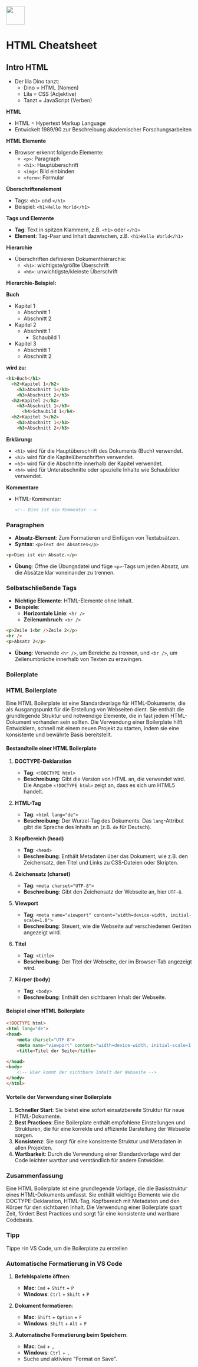 <img src="Techstarter.svg" style="height: 50px; width: auto">

# HTML Cheatsheet

## Intro HTML
- Der lila Dino tanzt:
  - Dino = HTML (Nomen)
  - Lila = CSS (Adjektive)
  - Tanzt = JavaScript (Verben)

**HTML**
- HTML = Hypertext Markup Language
- Entwickelt 1989/90 zur Beschreibung akademischer Forschungsarbeiten

**HTML Elemente**
- Browser erkennt folgende Elemente:
  - `<p>`: Paragraph
  - `<h1>`: Hauptüberschrift
  - `<img>`: Bild einbinden
  - `<form>`: Formular

**Überschriftenelement**
- Tags: `<h1>` und `</h1>`
- Beispiel: `<h1>Hello World</h1>`

**Tags und Elemente**
- **Tag**: Text in spitzen Klammern, z.B. `<h1>` oder `</h1>`
- **Element**: Tag-Paar und Inhalt dazwischen, z.B. `<h1>Hello World</h1>`

**Hierarchie**
- Überschriften definieren Dokumenthierarchie:
  - `<h1>`: wichtigste/größte Überschrift
  - `<h6>`: unwichtigste/kleinste Überschrift

**Hierarchie-Beispiel:**

**Buch**
  - Kapitel 1
    - Abschnitt 1
    - Abschnitt 2
  - Kapitel 2
    - Abschnitt 1
      - Schaubild 1
  - Kapitel 3
    - Abschnitt 1
    - Abschnitt 2

**wird zu:**

```html
<h1>Buch</h1>
  <h2>Kapitel 1</h2>
    <h3>Abschnitt 1</h3>
    <h3>Abschnitt 2</h3>
  <h2>Kapitel 2</h2>
    <h3>Abschnitt 1</h3>
      <h4>Schaubild 1</h4>
  <h2>Kapitel 3</h2>
    <h3>Abschnitt 1</h3>
    <h3>Abschnitt 2</h3>
```

**Erklärung:**

- `<h1>` wird für die Hauptüberschrift des Dokuments (Buch) verwendet.
- `<h2>` wird für die Kapitelüberschriften verwendet.
- `<h3>` wird für die Abschnitte innerhalb der Kapitel verwendet.
- `<h4>` wird für Unterabschnitte oder spezielle Inhalte wie Schaubilder verwendet.

**Kommentare**
- HTML-Kommentar:
  ```html
  <!-- Dies ist ein Kommentar -->
  ```


### Paragraphen

- **Absatz-Element**: Zum Formatieren und Einfügen von Textabsätzen.
- **Syntax**: `<p>Text des Absatzes</p>`

```html
<p>Dies ist ein Absatz.</p>
```

- **Übung**: Öffne die Übungsdatei und füge `<p>`-Tags um jeden Absatz, um die Absätze klar voneinander zu trennen.

### Selbstschließende Tags

- **Nichtige Elemente**: HTML-Elemente ohne Inhalt.
- **Beispiele**:
  - **Horizontale Linie**: `<hr />`
  - **Zeilenumbruch**: `<br />`

```html
<p>Zeile 1<br />Zeile 2</p>
<hr />
<p>Absatz 2</p>
```

- **Übung**: Verwende `<hr />`, um Bereiche zu trennen, und `<br />`, um Zeilenumbrüche innerhalb von Texten zu erzwingen.

### Boilerplate

### HTML Boilerplate

Eine HTML Boilerplate ist eine Standardvorlage für HTML-Dokumente, die als Ausgangspunkt für die Erstellung von Webseiten dient. Sie enthält die grundlegende Struktur und notwendige Elemente, die in fast jedem HTML-Dokument vorhanden sein sollten. Die Verwendung einer Boilerplate hilft Entwicklern, schnell mit einem neuen Projekt zu starten, indem sie eine konsistente und bewährte Basis bereitstellt.

#### Bestandteile einer HTML Boilerplate

1. **DOCTYPE-Deklaration**
   - **Tag**: `<!DOCTYPE html>`
   - **Beschreibung**: Gibt die Version von HTML an, die verwendet wird. Die Angabe `<!DOCTYPE html>` zeigt an, dass es sich um HTML5 handelt.

2. **HTML-Tag**
   - **Tag**: `<html lang="de">`
   - **Beschreibung**: Der Wurzel-Tag des Dokuments. Das `lang`-Attribut gibt die Sprache des Inhalts an (z.B. `de` für Deutsch).

3. **Kopfbereich (head)**
   - **Tag**: `<head>`
   - **Beschreibung**: Enthält Metadaten über das Dokument, wie z.B. den Zeichensatz, den Titel und Links zu CSS-Dateien oder Skripten.

4. **Zeichensatz (charset)**
   - **Tag**: `<meta charset="UTF-8">`
   - **Beschreibung**: Gibt den Zeichensatz der Webseite an, hier `UTF-8`.

5. **Viewport**
   - **Tag**: `<meta name="viewport" content="width=device-width, initial-scale=1.0">`
   - **Beschreibung**: Steuert, wie die Webseite auf verschiedenen Geräten angezeigt wird.

6. **Titel**
   - **Tag**: `<title>`
   - **Beschreibung**: Der Titel der Webseite, der im Browser-Tab angezeigt wird.

7. **Körper (body)**
   - **Tag**: `<body>`
   - **Beschreibung**: Enthält den sichtbaren Inhalt der Webseite.

#### Beispiel einer HTML Boilerplate

```html
<!DOCTYPE html>
<html lang="de">
<head>
    <meta charset="UTF-8">
    <meta name="viewport" content="width=device-width, initial-scale=1.0">
    <title>Titel der Seite</title>

</head>
<body>
    <!-- Hier kommt der sichtbare Inhalt der Webseite -->
</body>
</html>
```

#### Vorteile der Verwendung einer Boilerplate

1. **Schneller Start**: Sie bietet eine sofort einsatzbereite Struktur für neue HTML-Dokumente.
2. **Best Practices**: Eine Boilerplate enthält empfohlene Einstellungen und Strukturen, die für eine korrekte und effiziente Darstellung der Webseite sorgen.
3. **Konsistenz**: Sie sorgt für eine konsistente Struktur und Metadaten in allen Projekten.
4. **Wartbarkeit**: Durch die Verwendung einer Standardvorlage wird der Code leichter wartbar und verständlich für andere Entwickler.

### Zusammenfassung

Eine HTML Boilerplate ist eine grundlegende Vorlage, die die Basisstruktur eines HTML-Dokuments umfasst. Sie enthält wichtige Elemente wie die DOCTYPE-Deklaration, HTML-Tag, Kopfbereich mit Metadaten und den Körper für den sichtbaren Inhalt. Die Verwendung einer Boilerplate spart Zeit, fördert Best Practices und sorgt für eine konsistente und wartbare Codebasis.

### Tipp

Tippe `!`in VS Code, um die Boilerplate zu erstellen


### Automatische Formatierung in VS Code

1. **Befehlspalette öffnen**:
   - **Mac**: `Cmd` + `Shift` + `P`
   - **Windows**: `Ctrl` + `Shift` + `P`

2. **Dokument formatieren**:
   - **Mac**: `Shift` + `Option` + `F`
   - **Windows**: `Shift` + `Alt` + `F`

3. **Automatische Formatierung beim Speichern**:
   - **Mac**: `Cmd` + `,`
   - **Windows**: `Ctrl` + `,`
   - Suche und aktiviere "Format on Save".

